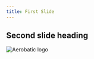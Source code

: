 ```yaml
---
title: First Slide
---
```


## Second slide heading
![Aerobatic logo](https://www.aerobatic.com/media/aerobatic-header-logo.png)

